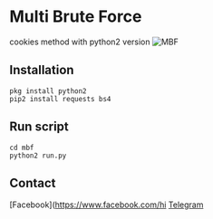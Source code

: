 # Multi Brute Force

cookies method with python2 version
![MBF](https://github.com/dz-id/mbf/blob/master/screenshot/mbf.jpg)

## Installation
```
pkg install python2
pip2 install requests bs4
```

## Run script
```
cd mbf
python2 run.py
```

## Contact
[Facebook](https://www.facebook.com/hi
[Telegram](https://t.me/uniker5s)
